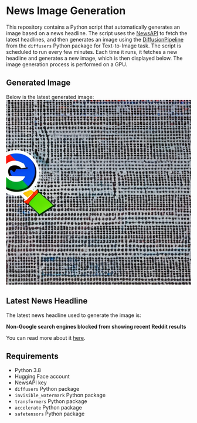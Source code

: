 # News Image Generation
This repository contains a Python script that automatically generates an image based on a news headline. The script uses the [NewsAPI](https://newsapi.org/) to fetch the latest headlines, and then generates an image using the [DiffusionPipeline](https://github.com/huggingface/diffusers) from the `diffusers` Python package for Text-to-Image task.
The script is scheduled to run every few minutes. Each time it runs, it fetches a new headline and generates a new image, which is then displayed below. The image generation process is performed on a GPU.

## Generated Image
Below is the latest generated image:
![Generated Image](image.png)

## Latest News Headline
The latest news headline used to generate the image is:

**Non-Google search engines blocked from showing recent Reddit results**

You can read more about it [here](https://news.google.com/rss/articles/CBMirgFBVV95cUxQMEdIRmt5WFhpZVRCTFVjZWQ2ZTE3RjlvWUZhY1NfSXJuR2d2aUpac1BlWjc4ZUtIeFVsZkloUlQwUnI1OEZkRE9rclI3NUJaX3lZZU8tZ3J0ZjZVNDFua3Q2Z0xuQUlvamNRNkVTTGVxVkhBdnF6Z3JzU2RXOVdCSi1kdVJOWFp3cjJkc18zXzNZcnZ6dDAwN3dXZ2ppWXBZY3k1MFVFZzZDZmtVUEE?oc=5).

## Requirements
- Python 3.8
- Hugging Face account
- NewsAPI key
- `diffusers` Python package
- `invisible_watermark` Python package
- `transformers` Python package
- `accelerate` Python package
- `safetensors` Python package
